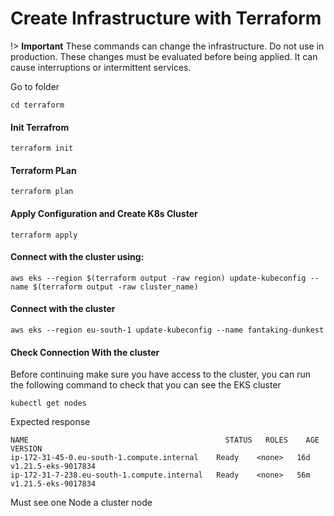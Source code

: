 
# Create Infrastructure with Terraform

!> **Important** These commands can change the infrastructure. Do not use in production. These changes must be evaluated before being applied. It can cause interruptions or intermittent services.

Go to folder

    cd terraform 

#### Init Terrafrom 

    terraform init

#### Terraform PLan

    terraform plan

#### Apply Configuration and Create K8s Cluster

    terraform apply



#### Connect with the cluster using:

    aws eks --region $(terraform output -raw region) update-kubeconfig --name $(terraform output -raw cluster_name)

#### Connect with the cluster 

    aws eks --region eu-south-1 update-kubeconfig --name fantaking-dunkest

#### Check Connection With the cluster

Before continuing make sure you have access to the cluster, you can run the following command to check that you can see the EKS cluster

    kubectl get nodes

Expected response

    NAME                                            STATUS   ROLES    AGE   VERSION
    ip-172-31-45-0.eu-south-1.compute.internal    Ready    <none>   16d   v1.21.5-eks-9017834
    ip-172-31-7-238.eu-south-1.compute.internal   Ready    <none>   56m   v1.21.5-eks-9017834

Must see one Node a cluster node